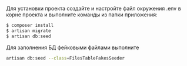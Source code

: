 Для установки проекта создайте и настройте файл окружения .env в корне проекта и выполните команды из папки приложения:
```sh
$ composer install
$ artisan migrate
$ artisan db:seed
```
Для заполнения БД фейковыми файлами выполните
 ```sh
artisan db:seed --class=FilesTableFakesSeeder
```